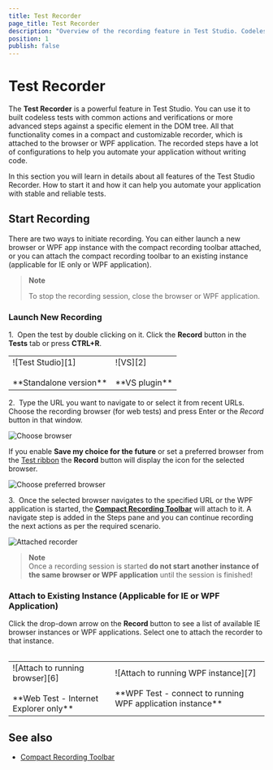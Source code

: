 ```yaml
---
title: Test Recorder
page_title: Test Recorder
description: "Overview of the recording feature in Test Studio. Codeless test step recording. Automate test scenarios without code. Codeless automation."
position: 1
publish: false
---
```


# Test Recorder #

The **Test Recorder** is a powerful feature in Test Studio. You can use it to built codeless tests with common actions and verifications or more advanced steps against a specific element in the DOM tree. All that functionality comes in a compact and customizable recorder, which is attached to the browser or WPF application. The recorded steps have a lot of configurations to help you automate your application without writing code.

In this section you will learn in details about all features of the Test Studio Recorder. How to start it and how it can help you automate your application with stable and reliable tests. 

## Start Recording ##

There are two ways to initiate recording. You can either launch a new browser or WPF app instance with the compact recording toolbar attached, or you can attach the compact recording toolbar to an existing instance (applicable for IE only or WPF application). 

> **Note**
>
> To stop the recording session, close the browser or WPF application.

### Launch New Recording ###

1.&nbsp;  Open the test by double clicking on it. Click the **Record** button in the **Tests** tab or press **CTRL+R**.

<table id=no-table>
	<tr>
		<td>![Test Studio][1] <br><br>**Standalone version**</td>
		<td>![VS][2] <br><br>**VS plugin**</td>
	</tr>
<table>

2.&nbsp; Type the URL you want to navigate to or select it from recent URLs. Choose the recording browser (for web tests) and press Enter or the *Record* button in that window.

![Choose browser][3]

If you enable **Save my choice for the future** or set a preferred browser from the <a href="/general-information/test-execution/quick-execution#preferred-browser" target="_blank">Test ribbon</a> the **Record** button will display the icon for the selected browser.

![Choose preferred browser][4]

3.&nbsp; Once the selected browser navigates to the specified URL or the WPF application is started, the <a href="/features/recorder/compact-recording-toolbar" target="_blank">**Compact Recording Toolbar**</a> will attach to it. A navigate step is added in the Steps pane and you can continue recording the next actions as per the required scenario.

![Attached recorder][5]

> **Note**
> <br>
> Once a recording session is started **do not start another instance of the same browser or WPF application** until the session is finished!

### Attach to Existing Instance (Applicable for IE or WPF Application) ###

Click the drop-down arrow on the **Record** button to see a list of available IE browser instances or WPF applications. Select one to attach the recorder to that instance.

<table id=no-table>
	<tr>
		<td>![Attach to running browser][6] <br><br>**Web Test - Internet Explorer only**</td>
		<td>![Attach to running WPF instance][7] <br><br>**WPF Test - connect to running WPF application instance**</td>
	</tr>
<table>

## See also ##

* <a href="/features/recorder/compact-recording-toolbar" target="_blank">Compact Recording Toolbar</a>

[1]: /img/general-information/test-recording/overview/fig1.png
[2]: /img/general-information/test-recording/overview/fig2.png
[3]: /img/general-information/test-recording/overview/fig3.png
[4]: /img/general-information/test-recording/overview/fig4.png
[5]: /img/general-information/test-recording/overview/fig5.png
[6]: /img/features/recorder/test-recorder/fig6.png
[7]: /img/features/recorder/test-recorder/fig7.png
